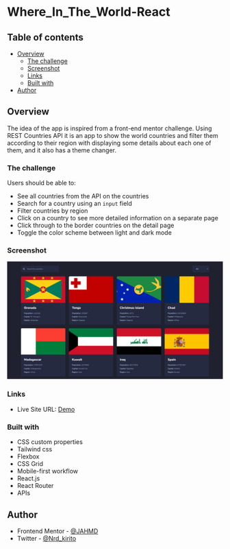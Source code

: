 # Where_In_The_World-React

## Table of contents

- [Overview](#overview)
  - [The challenge](#the-challenge)
  - [Screenshot](#screenshot)
  - [Links](#links)
  - [Built with](#built-with)
- [Author](#author)

## Overview

The idea of the app is inspired from a front-end mentor challenge. Using REST Countries API it is an app to show the world countries and filter them according to their region with displaying some details about each one of them, and it also has a theme changer.

### The challenge

Users should be able to:

- See all countries from the API on the countries
- Search for a country using an `input` field
- Filter countries by region
- Click on a country to see more detailed information on a separate page
- Click through to the border countries on the detail page
- Toggle the color scheme between light and dark mode

### Screenshot

![Screenshot](<./src/assets/countries-screen.png>)

### Links

- Live Site URL: [Demo](https://r-where-in-the-world.netlify.app/)

### Built with

- CSS custom properties
- Tailwind css
- Flexbox
- CSS Grid
- Mobile-first workflow
- React.js
- React Router
- APIs

## Author

- Frontend Mentor - [@JAHMD](https://www.frontendmentor.io/profile/JAHMD)
- Twitter - [@Nrd_kirito](https://twitter.com/Nrd_kirito)
